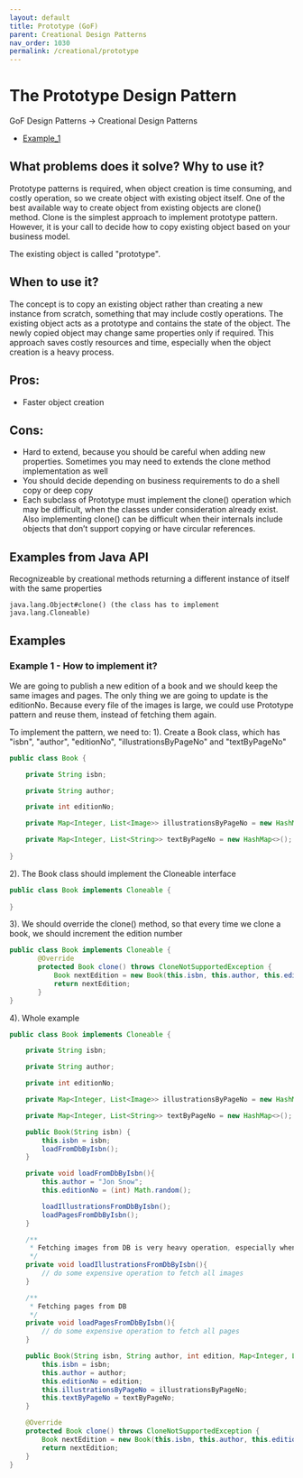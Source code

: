 ```yaml
---
layout: default
title: Prototype (GoF)
parent: Creational Design Patterns
nav_order: 1030
permalink: /creational/prototype
---
```


# The Prototype Design Pattern

GoF Design Patterns -> Creational Design Patterns

- [Example_1](https://github.com/Iretha/ebook-design-patterns/tree/master/src/com/smdev/creational/prototype) 

## What problems does it solve? Why to use it?
Prototype patterns is required, when object creation is time consuming, and costly operation, 
so we create object with existing object itself. One of the best available way to create object 
from existing objects are clone() method. Clone is the simplest approach to implement prototype 
pattern. However, it is your call to decide how to copy existing object based on your business model.

The existing object is called "prototype".

## When to use it?
The concept is to copy an existing object rather than creating a new instance from scratch, 
something that may include costly operations. The existing object acts as a prototype and 
contains the state of the object. The newly copied object may change same properties only if required. 
This approach saves costly resources and time, especially when the object creation is a heavy process.

## Pros:
- Faster object creation

## Cons:
- Hard to extend, because you should be careful when adding new properties. Sometimes you may need
to extends the clone method implementation as well
- You should decide depending on business requirements to do a shell copy or deep copy
- Each subclass of Prototype must implement the clone() operation which may be difficult, 
when the classes under consideration already exist. Also implementing clone() can be difficult when 
their internals include objects that don’t support copying or have circular references.

## Examples from Java API
Recognizeable by creational methods returning a different instance of itself with the same properties
```
java.lang.Object#clone() (the class has to implement java.lang.Cloneable)
```

## Examples

### Example 1 - How to implement it?

We are going to publish a new edition of a book and we should keep the same images and pages. The only thing we are going to 
update is the editionNo. Because every file of the images is large, we could use Prototype pattern and reuse them, instead of fetching them 
again.
 
To implement the pattern, we need to:
1). Create a Book class, which has "isbn", "author", "editionNo", "illustrationsByPageNo" and "textByPageNo"
```java
public class Book {

    private String isbn;

    private String author;

    private int editionNo;

    private Map<Integer, List<Image>> illustrationsByPageNo = new HashMap<>();

    private Map<Integer, List<String>> textByPageNo = new HashMap<>();
    
}
```
2). The Book class should implement the Cloneable interface

```java
public class Book implements Cloneable {
   
}
```
3). We should override the clone() method, so that every time we clone a book, we should increment the edition number
```java
public class Book implements Cloneable {
       @Override
       protected Book clone() throws CloneNotSupportedException {
           Book nextEdition = new Book(this.isbn, this.author, this.editionNo + 1, this.illustrationsByPageNo, this.textByPageNo);
           return nextEdition;
       }
}
```
4). Whole example
```java
public class Book implements Cloneable {

    private String isbn;

    private String author;

    private int editionNo;

    private Map<Integer, List<Image>> illustrationsByPageNo = new HashMap<>();

    private Map<Integer, List<String>> textByPageNo = new HashMap<>();

    public Book(String isbn) {
        this.isbn = isbn;
        loadFromDbByIsbn();
    }

    private void loadFromDbByIsbn(){
        this.author = "Jon Snow";
        this.editionNo = (int) Math.random();

        loadIllustrationsFromDbByIsbn();
        loadPagesFromDbByIsbn();
    }

    /**
     * Fetching images from DB is very heavy operation, especially when files are large
     */
    private void loadIllustrationsFromDbByIsbn(){
        // do some expensive operation to fetch all images
    }

    /**
     * Fetching pages from DB
     */
    private void loadPagesFromDbByIsbn(){
        // do some expensive operation to fetch all pages
    }

    public Book(String isbn, String author, int edition, Map<Integer, List<Image>> illustrationsByPageNo, Map<Integer, List<String>> textByPageNo) {
        this.isbn = isbn;
        this.author = author;
        this.editionNo = edition;
        this.illustrationsByPageNo = illustrationsByPageNo;
        this.textByPageNo = textByPageNo;
    }

    @Override
    protected Book clone() throws CloneNotSupportedException {
        Book nextEdition = new Book(this.isbn, this.author, this.editionNo + 1, this.illustrationsByPageNo, this.textByPageNo);
        return nextEdition;
    }
}
```
